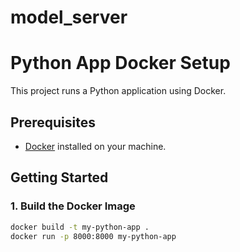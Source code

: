# model_server

# Python App Docker Setup

This project runs a Python application using Docker.

## Prerequisites

- [Docker](https://www.docker.com/get-started) installed on your machine.

## Getting Started

### 1. Build the Docker Image

```bash
docker build -t my-python-app .
docker run -p 8000:8000 my-python-app
